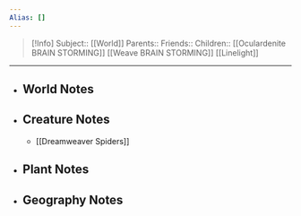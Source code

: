 ```yaml
---
Alias: []
---
```

> [!Info]
> Subject:: [[World]]
> Parents:: 
> Friends:: 
> Children:: [[Oculardenite BRAIN STORMING]] [[Weave BRAIN STORMING]] [[Linelight]]
---
- ## World Notes
- ## Creature Notes
	- [[Dreamweaver Spiders]]
- ## Plant Notes
- ## Geography Notes

